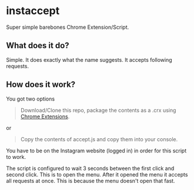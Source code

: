 # instaccept

Super simple barebones Chrome Extension/Script.

What does it do?
- 
Simple. It does exactly what the name suggests. It accepts following requests.

How does it work?
-
You got two options
> Download/Clone this repo, package the contents as a .crx using [Chrome Extensions](https://support.google.com/chrome_webstore/answer/2664769?hl=en).

or

> Copy the contents of accept.js and copy them into your console.

You have to be on the Instagram website (logged in) in order for this script to work.

The script is configured to wait 3 seconds between the first click and second click. This is to open the menu. After it opened the menu it accepts all requests at once. This is because the menu doesn't open that fast.
